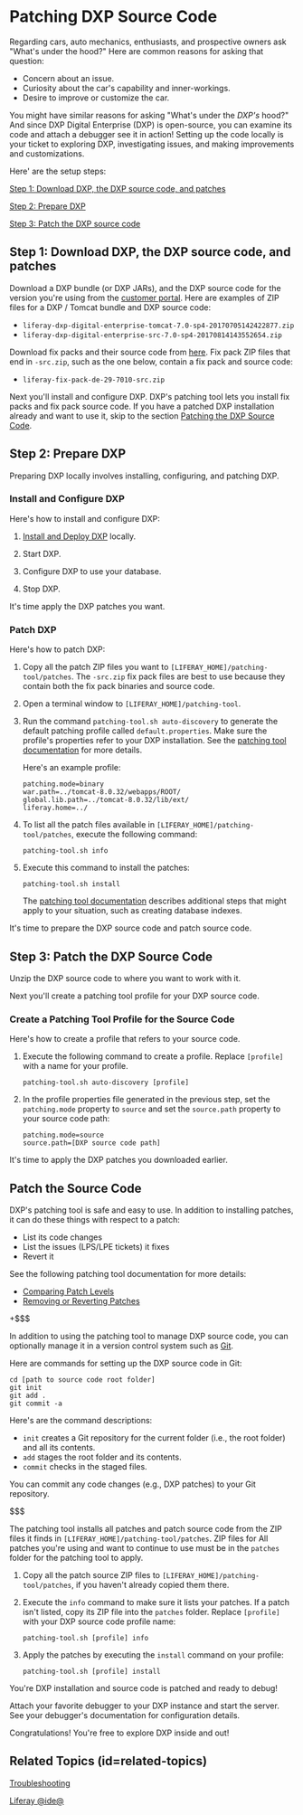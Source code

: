# Patching DXP Source Code [](id=patching-dxp-source-code)

Regarding cars, auto mechanics, enthusiasts, and prospective owners ask "What's
under the hood?" Here are common reasons for asking that question:

-   Concern about an issue.
-   Curiosity about the car's capability and inner-workings.
-   Desire to improve or customize the car.

You might have similar reasons for asking "What's under the *DXP's* hood?" And
since DXP Digital Enterprise (DXP) is open-source, you can examine its code and
attach a debugger see it in action! Setting up the code locally is your ticket
to exploring DXP, investigating issues, and making improvements and
customizations.

Here' are the setup steps:

[Step 1: Download DXP, the DXP source code, and patches](#download-dxp-the-dxp-source-code-and-patches)

[Step 2: Prepare DXP](#prepare-dxp)

[Step 3: Patch the DXP source code](#patch-the-dxp-source-code)

## Step 1: Download DXP, the DXP source code, and patches [](id=download-dxp-the-dxp-source-code-and-patches)

Download a DXP bundle (or DXP JARs), and the DXP source code for the version
you're using from the
[customer portal](https://web.liferay.com/group/customer/dxp).
Here are examples of ZIP files for a DXP / Tomcat bundle and DXP source code:

-   `liferay-dxp-digital-enterprise-tomcat-7.0-sp4-20170705142422877.zip`
-   `liferay-dxp-digital-enterprise-src-7.0-sp4-20170814143552654.zip`

Download fix packs and their source code from
[here](https://web.liferay.com/group/customer/dxp/downloads/digital-enterprise/fix-packs).
Fix pack ZIP files that end in `-src.zip`, such as the one below, contain a fix
pack and source code:

-   `liferay-fix-pack-de-29-7010-src.zip`

Next you'll install and configure DXP. DXP's patching tool lets you install fix
packs and fix pack source code. If you have a patched DXP installation already
and want to use it, skip to the section
[Patching the DXP Source Code](#patch-the-dxp-source-code).

## Step 2: Prepare DXP [](id=prepare-dxp)

Preparing DXP locally involves installing, configuring, and patching DXP. 

### Install and Configure DXP [](id=install-and-configure-dxp)

Here's how to install and configure DXP: 

1.   [Install and Deploy DXP](/discover/deployment/-/knowledge_base/7-0/deploying-liferay-portal)
locally. 

2.  Start DXP.

3.  Configure DXP to use your database. 

4.  Stop DXP.

It's time apply the DXP patches you want.

### Patch DXP [](id=patch-dxp)

Here's how to patch DXP:

1.  Copy all the patch ZIP files you want to
    `[LIFERAY_HOME]/patching-tool/patches`. The `-src.zip` fix pack files are
    best to use because they contain both the fix pack binaries and source code. 

2.  Open a terminal window to `[LIFERAY_HOME]/patching-tool`.

3.  Run the command `patching-tool.sh auto-discovery` to generate the default
    patching profile called `default.properties`. Make sure the profile's
    properties refer to your DXP installation. See the
    [patching tool documentation](/discover/deployment/-/knowledge_base/7-0/patching-tool)
    for more details.

    Here's an example profile:

    	patching.mode=binary
    	war.path=../tomcat-8.0.32/webapps/ROOT/
    	global.lib.path=../tomcat-8.0.32/lib/ext/
    	liferay.home=../

4.  To list all the patch files available in
    `[LIFERAY_HOME]/patching-tool/patches`, execute the following command:

        patching-tool.sh info

5.  Execute this command to install the patches:

        patching-tool.sh install

    The
    [patching tool documentation](/discover/deployment/-/knowledge_base/7-0/patching-tool)
    describes additional steps that might apply to your situation, such as
    creating database indexes.

It's time to prepare the DXP source code and patch source code. 

## Step 3: Patch the DXP Source Code [](id=patch-the-dxp-source-code)

Unzip the DXP source code to where you want to work with it. 

Next you'll create a patching tool profile for your DXP source code. 

### Create a Patching Tool Profile for the Source Code [](id=create-a-patching-tool-profile-for-the-source-code)

Here's how to create a profile that refers to your source code.  

1.  Execute the following command to create a profile. Replace `[profile]` with
    a name for your profile. 

        patching-tool.sh auto-discovery [profile]
      
2.  In the profile properties file generated in the previous step, set the
    `patching.mode` property to `source` and set the `source.path` property to
    your source code path:

        patching.mode=source
	    source.path=[DXP source code path]

It's time to apply the DXP patches you downloaded earlier. 

## Patch the Source Code [](id=patch-the-source-code)

DXP's patching tool is safe and easy to use. In addition to installing patches,
it can do these things with respect to a patch:

-   List its code changes
-   List the issues (LPS/LPE tickets) it fixes
-   Revert it

See the following patching tool documentation for more details:

-   [Comparing Patch Levels](/discover/deployment/-/knowledge_base/7-0/patching-tool#comparing-patch-levels)
-   [Removing or Reverting Patches](/discover/deployment/-/knowledge_base/7-0/patching-tool#removing-or-reverting-patches)

+$$$

In addition to using the patching tool to manage DXP source code, you can
optionally manage it in a version control system such as
[Git](https://git-scm.com/). 

Here are commands for setting up the DXP source code in Git:

    cd [path to source code root folder]
    git init
    git add .
    git commit -a

Here's are the command descriptions:

-   `init` creates a Git repository for the current folder (i.e., the root
    folder) and all its contents.
-   `add` stages the root folder and its contents.
-   `commit` checks in the staged files.

You can commit any code changes (e.g., DXP patches) to your Git repository. 

$$$

The patching tool installs all patches and patch source code from the ZIP files
it finds in `[LIFERAY_HOME]/patching-tool/patches`. ZIP files for All patches
you're using and want to continue to use must be in the `patches` folder for the
patching tool to apply. 

1.  Copy all the patch source ZIP files to 
    `[LIFERAY_HOME]/patching-tool/patches`, if you haven't already copied them
    there. 

2.  Execute the `info` command to make sure it lists your patches. If a patch
    isn't listed, copy its ZIP file into the `patches` folder. Replace
    `[profile]` with your DXP source code profile name:

        patching-tool.sh [profile] info

3.  Apply the patches by executing the `install` command on your profile:

        patching-tool.sh [profile] install

You're DXP installation and source code is patched and ready to debug!

Attach your favorite debugger to your DXP instance and start the server. See
your debugger's documentation for configuration details.

Congratulations! You're free to explore DXP inside and out!

## Related Topics (id=related-topics)

[Troubleshooting](/develop/tutorials/-/knowledge_base/7-0/troubleshooting)

[Liferay @ide@](/develop/tutorials/-/knowledge_base/7-0/liferay-ide)
